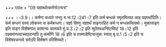 +++
title = "09 यज्ञार्थात्कर्मणोऽन्यत्र"

+++
।।3.9।। कर्मणा बध्यते जन्तुः म.भा.12।241।7 इति कर्म बन्धकं स्मृतमित्यत आह
यज्ञार्थादिति। कर्म बन्धनं यस्य लोकस्य स कर्मबन्धनः। यज्ञो विष्णुः
यज्ञार्थं सङ्गरहितं कर्म न बन्धकमित्यर्थः। मुक्तसङ्ग इति सङ्ग विशेषणात्
कामान्यः कामयते मुं.उ.3।2।2 इति श्रुतेश्चअनिष्टमिष्टं 18।12 इति
वक्ष्यमाणत्वाच्चएतान्यपि तु कर्माणि 18।6 इति च तस्मान्नेष्टियाजुकः
स्यात् बृ.उ.1।5।2 इति च विशेषवचनत्वे समेऽपि विशेषणं परिशिष्यते।
